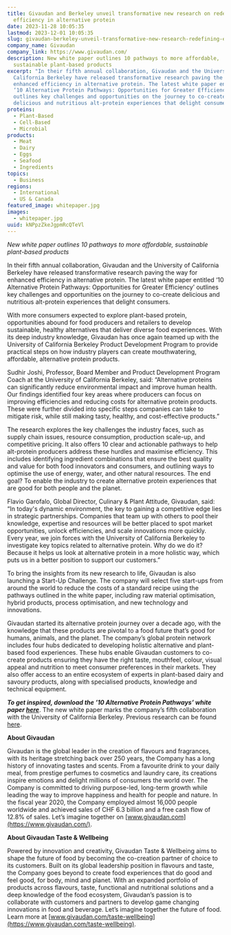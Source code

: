 ```yaml
---
title: Givaudan and Berkeley unveil transformative new research on redefining
  efficiency in alternative protein
date: 2023-11-28 10:05:35
lastmod: 2023-12-01 10:05:35
slug: givaudan-berkeley-unveil-transformative-new-research-redefining-efficiency-alternative-protein
company_name: Givaudan
company_link: https://www.givaudan.com/
description: New white paper outlines 10 pathways to more affordable,
  sustainable plant-based products
excerpt: "In their fifth annual collaboration, Givaudan and the University of
  California Berkeley have released transformative research paving the way for
  enhanced efficiency in alternative protein. The latest white paper entitled
  ‘10 Alternative Protein Pathways: Opportunities for Greater Efficiency’
  outlines key challenges and opportunities on the journey to co-create
  delicious and nutritious alt-protein experiences that delight consumers."
proteins:
  - Plant-Based
  - Cell-Based
  - Microbial
products:
  - Meat
  - Dairy
  - Eggs
  - Seafood
  - Ingredients
topics:
  - Business
regions:
  - International
  - US & Canada
featured_image: whitepaper.jpg
images:
  - whitepaper.jpg
uuid: kNPpzZkeJgpmRcQTeVl
---
```

*New white paper outlines 10 pathways to more affordable, sustainable plant-based products*

In their fifth annual collaboration, Givaudan and the University of California Berkeley have released transformative research paving the way for enhanced efficiency in alternative protein. The latest white paper entitled ‘10 Alternative Protein Pathways: Opportunities for Greater Efficiency’ outlines key challenges and opportunities on the journey to co-create delicious and nutritious alt-protein experiences that delight consumers.

With more consumers expected to explore plant-based protein, opportunities abound for food producers and retailers to develop sustainable, healthy alternatives that deliver diverse food experiences. With its deep industry knowledge, Givaudan has once again teamed up with the University of California Berkeley Product Development Program to provide practical steps on how industry players can create mouthwatering, affordable, alternative protein products.

Sudhir Joshi, Professor, Board Member and Product Development Program Coach at the University of California Berkeley, said: “Alternative proteins can significantly reduce environmental impact and improve human health. Our findings identified four key areas where producers can focus on improving efficiencies and reducing costs for alternative protein products. These were further divided into specific steps companies can take to mitigate risk, while still making tasty, healthy, and cost-effective products.”

The research explores the key challenges the industry faces, such as supply chain issues, resource consumption, production scale-up, and competitive pricing. It also offers 10 clear and actionable pathways to help alt-protein producers address these hurdles and maximise efficiency. This includes identifying ingredient combinations that ensure the best quality and value for both food innovators and consumers, and outlining ways to optimise the use of energy, water, and other natural resources. The end goal? To enable the industry to create alternative protein experiences that are good for both people and the planet.

Flavio Garofalo, Global Director, Culinary & Plant Attitude, Givaudan, said: “In today's dynamic environment, the key to gaining a competitive edge lies in strategic partnerships. Companies that team up with others to pool their knowledge, expertise and resources will be better placed to spot market opportunities, unlock efficiencies, and scale innovations more quickly. Every year, we join forces with the University of California Berkeley to investigate key topics related to alternative protein. Why do we do it? Because it helps us look at alternative protein in a more holistic way, which puts us in a better position to support our customers.”

To bring the insights from its new research to life, Givaudan is also launching a Start-Up Challenge. The company will select five start-ups from around the world to reduce the costs of a standard recipe using the pathways outlined in the white paper, including raw material optimisation, hybrid products, process optimisation, and new technology and innovations.

Givaudan started its alternative protein journey over a decade ago, with the knowledge that these products are pivotal to a food future that’s good for humans, animals, and the planet. The company’s global protein network includes four hubs dedicated to developing holistic alternative and plant-based food experiences. These hubs enable Givaudan customers to co-create products ensuring they have the right taste, mouthfeel, colour, visual appeal and nutrition to meet consumer preferences in their markets. They also offer access to an entire ecosystem of experts in plant-based dairy and savoury products, along with specialised products, knowledge and technical equipment. 

***To get inspired, download the ’10 Alternative Protein Pathways’ white paper [here](https://www.givaudan.com/taste-wellbeing/market-drivers/plant-based/news-resources#download-our-white-papers)***. The new white paper marks the company’s fifth collaboration with the University of California Berkeley. Previous research can be found [here](https://www.givaudan.com/taste-wellbeing/market-drivers/plant-based-foods/news-resources#download-our-white-papers).

**About Givaudan**

Givaudan is the global leader in the creation of flavours and fragrances, with its heritage stretching back over 250 years, the Company has a long history of innovating tastes and scents. From a favourite drink to your daily meal, from prestige perfumes to cosmetics and laundry care, its creations inspire emotions and delight millions of consumers the world over. The Company is committed to driving purpose-led, long-term growth while leading the way to improve happiness and health for people and nature. In the fiscal year 2020, the Company employed almost 16,000 people worldwide and achieved sales of CHF 6.3 billion and a free cash flow of 12.8% of sales. Let’s imagine together on [www.givaudan.com](https://www.givaudan.com/).

**About Givaudan Taste & Wellbeing**

Powered by innovation and creativity, Givaudan Taste & Wellbeing aims to shape the future of food by becoming the co-creation partner of choice to its customers. Built on its global leadership position in flavours and taste, the Company goes beyond to create food experiences that do good and feel good, for body, mind and planet. With an expanded portfolio of products across flavours, taste, functional and nutritional solutions and a deep knowledge of the food ecosystem, Givaudan’s passion is to collaborate with customers and partners to develop game changing innovations in food and beverage. Let’s imagine together the future of food. Learn more at [www.givaudan.com/taste-wellbeing](https://www.givaudan.com/taste-wellbeing).